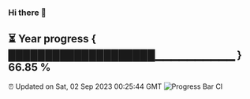 ### Hi there 👋
⏳ Year progress { ████████████████████▁▁▁▁▁▁▁▁▁▁ } 66.85 %
---
⏰ Updated on Sat, 02 Sep 2023 00:25:44 GMT
![Progress Bar CI](https://github.com/Moyi321/Moyi321/workflows/Progress%20Bar%20CI/badge.svg)
